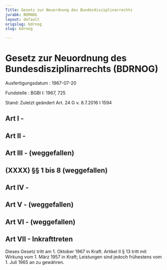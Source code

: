 ```yaml
---
Title: Gesetz zur Neuordnung des Bundesdisziplinarrechts
jurabk: BDRNOG
layout: default
origslug: bdrnog
slug: bdrnog

---
```


# Gesetz zur Neuordnung des Bundesdisziplinarrechts (BDRNOG)

Ausfertigungsdatum
:   1967-07-20

Fundstelle
:   BGBl I: 1967, 725

Stand: Zuletzt geändert Art. 24 G v. 8.7.2016 I 1594

## Art I - 



## Art II - 



## Art III - (weggefallen)



## (XXXX) §§ 1 bis 8 (weggefallen)



## Art IV - 



## Art V - (weggefallen)



## Art VI - (weggefallen)



## Art VII - Inkrafttreten

Dieses Gesetz tritt am 1. Oktober 1967 in Kraft. Artikel II § 13 tritt
mit Wirkung vom 1. März 1957 in Kraft; Leistungen sind jedoch
frühestens vom 1. Juli 1965 an zu gewähren.


